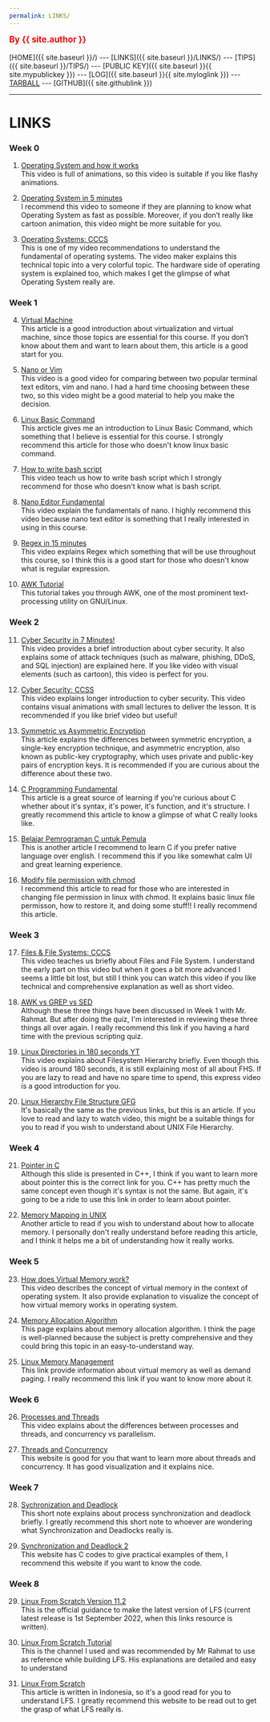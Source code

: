 ```yaml
---
permalink: LINKS/
---
```

<span style="color:red; font-weight:bold; font-size:larger;">By {{ site.author }}</span>
<br><br>
[HOME]({{ site.baseurl }}/) ---
[LINKS]({{ site.baseurl }}/LINKS/) ---
[TIPS]({{ site.baseurl }}/TIPS/) ---
[PUBLIC KEY]({{ site.baseurl }}{{ site.mypublickey }}) ---
[LOG]({{ site.baseurl }}{{ site.myloglink }}) ---
[TARBALL](SandBox/cbkadal.tar.xz) ---
[GITHUB]({{ site.githublink }})
<br>
<hr>

# LINKS
### Week 0

1. [Operating System and how it works](https://www.youtube.com/watch?v=GjNp0bBrjmU)<br>
This video is full of animations, so this video is suitable if you like flashy animations.

2. [Operating System in 5 minutes](https://www.youtube.com/watch?v=pVzRTmdd9j0)<br>
I recommend this video to someone if they are planning to know what Operating System as fast as possible. Moreover, if you don’t really like cartoon animation, this video might be more suitable for you.

3. [Operating Systems: CCCS](https://www.youtube.com/watch?v=26QPDBe-NB8)<br>
This is one of my video recommendations to understand the fundamental of operating systems. The video maker explains this technical topic into a very colorful topic. The hardware side of operating system is explained too, which makes I get the glimpse of what Operating System really are.

### Week 1
4. [Virtual Machine](https://blog.stackpath.com/virtual-machine/)<br>
This article is a good introduction about virtualization and virtual machine, since those topics are essential for this course. If you don’t know about them and want to learn about them, this article is a good start for you.

5. [Nano or Vim](https://www.youtube.com/watch?v=vAwo7CLWlUc)<br>
This video is a good video for comparing between two popular terminal text editors, vim and nano. I had a hard time choosing between these two, so this video might be a good material to help you make the decision.

6. [Linux Basic Command](https://linoxide.com/linux-command/essential-linux-basic-commands/)<br>
This arcticle gives me an introduction to Linux Basic Command, which something that I believe is essential for this course. I strongly recommend this article for those who doesn't know linux basic command.

7. [How to write bash script](https://www.youtube.com/watch?v=F-gskSl4pwQ)<br>
This video teach us how to write bash script which I strongly recommend for those who doesn't know what is bash script.

8. [Nano Editor Fundamental](https://www.youtube.com/watch?v=gyKiDczLIZ4)<br>
This video explain the fundamentals of nano. I highly recommend this video because nano text editor is something that I really interested in using in this course.

9. [Regex in 15 minutes](https://youtu.be/bgBWp9EIlMM)<br>
This video explains Regex which something that will be use throughout this course, so I think this is a good start for those who doesn't know what is regular expression.

10. [AWK Tutorial](https://www.tutorialspoint.com/awk/awk_basic_syntax.htm)<br>
This tutorial takes you through AWK, one of the most prominent text-processing utility on GNU/Linux. 

### Week 2

11. [Cyber Security in 7 Minutes!](https://www.youtube.com/watch?v=inWWhr5tnEA)<br>
This video provides a brief introduction about cyber security. It also explains some of attack techniques (such as malware, phishing, DDoS, and SQL injection) are explained here. If you like video with visual elements (such as cartoon), this video is perfect for you.

12. [Cyber Security: CCSS](https://www.youtube.com/watch?v=bPVaOlJ6ln0)<br>
This video explains longer introduction to cyber security. This video contains visual animations with small lectures to deliver the lesson. It is recommended if you like brief video but useful!

13. [Symmetric vs Asymmetric Encryption](https://www.trentonsystems.com/blog/symmetric-vs-asymmetric-encryption)<br>
This article explains the differences between symmetric encryption, a single-key encryption technique, and asymmetric encryption, also known as public-key cryptography, which uses private and public-key pairs of encryption keys. It is recommended if you are curious about the difference about these two.

14. [C Programming Fundamental](https://www.w3schools.com/c/)<br>
This article is a great source of learning if you're curious about C whether about it's syntax, it's power, it's function, and it's structure. I greatly recommend this article to know a glimpse of what C really looks like.

15. [Belajar Pemrograman C untuk Pemula](https://www.petanikode.com/tutorial/c/)<br>
This is another article I recommend to learn C if you prefer native language over english. I recommend this if you like somewhat calm UI and great learning experience.

16. [Modify file permission with chmod](https://www.linode.com/docs/guides/modify-file-permissions-with-chmod/)<br>
I recommend this article to read for those who are interested in changing file permission in linux with chmod. It explains basic linux file permisson, how to restore it, and doing some stuff!! I really recommend this article.

### Week 3

17. [Files & File Systems: CCCS](https://www.youtube.com/watch?v=KN8YgJnShPM)<br>
This video teaches us briefly about Files and File System. I understand the early part on this video but when it goes a bit more advanced I seems a little bit lost, but still I think you can watch this video if you like technical and comprehensive explanation as well as short video.

18. [AWK vs GREP vs SED](https://techviewleo.com/awk-vs-grep-vs-sed-commands-in-linux/)<br>
Although these three things have been discussed in Week 1 with Mr. Rahmat. But after doing the quiz, I'm interested in reviewing these three things all over again. I really recommend this link if you having a hard time with the previous scripting quiz.

19. [Linux Directories in 180 seconds YT](https://www.youtube.com/watch?v=42iQKuQodW4)<br>
This video explains about Filesystem Hierarchy briefly. Even though this video is around 180 seconds, it is still explaining most of all about FHS. If you are lazy to read and have no spare time to spend, this express video is a good introduction for you.

20. [Linux Hierarchy File Structure GFG](https://www.geeksforgeeks.org/linux-file-hierarchy-structure/)<br>
It's basically the same as the previous links, but this is an article. If you love to read and lazy to watch video, this might be a suitable things for you to read if you wish to understand about UNIX File Hierarchy.

### Week 4

21. [Pointer in C](https://personal.utdallas.edu/~rkm010300/utd/cs3376/ppt/ch09.pdf)<br>
Although this slide is presented in C++, I think if you want to learn more about pointer this is the correct link for you. C++ has pretty much the same concept even though it's syntax is not the same. But again, it's going to be a ride to use this link in order to learn about pointer.

22. [Memory Mapping in UNIX](https://frameboxxindore.com/linux/what-is-memory-mapping-in-linux.html)<br>
Another article to read if you wish to understand about how to allocate memory. I personally don't really understand before reading this article, and I think it helps me a bit of understanding how it really works.

### Week 5

23. [How does Virtual Memory work?](https://www.youtube.com/watch?v=59MxYkCs1rg)<br>
This video describes the concept of virtual memory in the context of operating system. It also provide explanation to visualize the concept of how virtual memory works in operating system.

24. [Memory Allocation Algorithm](https://www.cs.uah.edu/~rcoleman/Common/C_Reference/MemoryAlloc.html)<br>
This page explains about memory allocation algorithm. I think the page is well-planned because the subject is pretty comprehensive and they could bring this topic in an easy-to-understand way.

25. [Linux Memory Management](https://www.thegeekstuff.com/2012/02/linux-memory-management/)<br>
This link provide information about virtual memory as well as demand paging. I really recommend this link if you want to know more about it.

### Week 6

26. [Processes and Threads](https://www.youtube.com/watch?v=Wv7mzX8w3jI)<br>
This video explains about the differences between processes and threads, and concurrency vs parallelism.

27. [Threads and Concurrency](https://applied-programming.github.io/Operating-Systems-Notes/3-Threads-and-Concurrency/)<br>
This website is good for you that want to learn more about threads and concurrency. It has good visualization and it explains nice.

### Week 7
28. [Sychronization and Deadlock](https://generalnote.com/Computer-Fundamental/Operation-System/Process-Synchronization.php)<br>
This short note explains about process synchronization and deadlock briefly. I greatly recommend this short note to whoever are wondering what Synchronization and Deadlocks really is.

29. [Synchronization and Deadlock 2](https://humphryscomputing.com/Notes/OS/synch.html)<br>
This website has C codes to give practical examples of them, I recommend this website if you want to know the code.

### Week 8
29. [Linux From Scratch Version 11.2](https://www.linuxfromscratch.org/lfs/view/11.2/index.html)<br>
This is the official guidance to make the latest version of LFS (current latest release is 1st September 2022, when this links resource is written).

30.  [Linux From Scratch Tutorial](https://www.youtube.com/watchv=0EwMnskxIZM&list=PLyc5xVO2uDsDlbR_LTP37nG6g4vbSSxSZ&index=1)<br>
This is the channel I used and was recommended by Mr Rahmat to use as reference while building LFS. His explanations are detailed and easy to understand

31. [Linux From Scratch](https://id.wikipedia.org/wiki/Linux_From_Scratch)<br>
This article is written in Indonesia, so it's a good read for you to understand LFS. I greatly recommend this website to be read out to get the grasp of what LFS really is.
